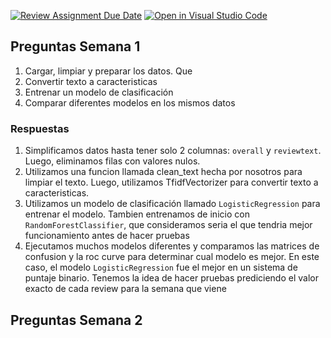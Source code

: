 [![Review Assignment Due Date](https://classroom.github.com/assets/deadline-readme-button-22041afd0340ce965d47ae6ef1cefeee28c7c493a6346c4f15d667ab976d596c.svg)](https://classroom.github.com/a/USx538Ll)
[![Open in Visual Studio Code](https://classroom.github.com/assets/open-in-vscode-2e0aaae1b6195c2367325f4f02e2d04e9abb55f0b24a779b69b11b9e10269abc.svg)](https://classroom.github.com/online_ide?assignment_repo_id=17281635&assignment_repo_type=AssignmentRepo)



## Preguntas Semana 1

1. Cargar, limpiar y preparar los datos. Que
2. Convertir texto a caracteristicas
3. Entrenar un modelo de clasificación
4. Comparar diferentes modelos en los mismos datos

### Respuestas
1. Simplificamos datos hasta tener solo 2 columnas: `overall` y `reviewtext`. Luego, eliminamos filas con valores nulos.
2. Utilizamos una funcion llamada clean_text hecha por nosotros para limpiar el texto. Luego, utilizamos TfidfVectorizer para convertir texto a caracteristicas.
3. Utilizamos un modelo de clasificación llamado `LogisticRegression` para entrenar el modelo. Tambien entrenamos de inicio con `RandomForestClassifier`, que consideramos seria el que tendria mejor funcionamiento antes de hacer pruebas
4. Ejecutamos muchos modelos diferentes y comparamos las matrices de confusion y la roc curve para determinar cual modelo es mejor. En este caso, el modelo `LogisticRegression` fue el mejor en un sistema de puntaje binario. Tenemos la idea de hacer pruebas prediciendo el valor exacto de cada review para la semana que viene
## Preguntas Semana 2
